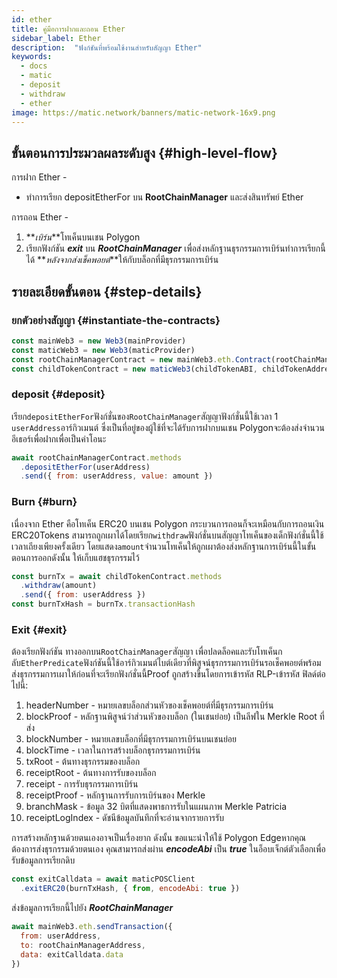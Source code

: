 ```yaml
---
id: ether
title: คู่มือการฝากและถอน Ether
sidebar_label: Ether
description:  "ฟังก์ชันที่พร้อมใช้งานสำหรับสัญญา Ether"
keywords:
  - docs
  - matic
  - deposit
  - withdraw
  - ether
image: https://matic.network/banners/matic-network-16x9.png
---
```


## ขั้นตอนการประมวลผลระดับสูง {#high-level-flow}

การฝาก Ether -

- ทำการเรียก depositEtherFor บน **RootChainManager** และส่งสินทรัพย์ Ether

การถอน Ether -

1. **_เบิร์น_**โทเค็นบนเชน Polygon
2. เรียกฟังก์ชัน **_exit_** บน **_RootChainManager_** เพื่อส่งหลักฐานธุรกรรมการเบิร์นทำการเรียกนี้ได้ **_หลังจากส่งเช็คพอยต์_**ให้กับบล็อกที่มีธุรกรรมการเบิร์น

## รายละเอียดขั้นตอน {#step-details}

### ยกตัวอย่างสัญญา {#instantiate-the-contracts}
```js
const mainWeb3 = new Web3(mainProvider)
const maticWeb3 = new Web3(maticProvider)
const rootChainManagerContract = new mainWeb3.eth.Contract(rootChainManagerABI, rootChainManagerAddress)
const childTokenContract = new maticWeb3(childTokenABI, childTokenAddress)
```

### deposit {#deposit}
เรียก`depositEtherFor`ฟังก์ชั่นของ`RootChainManager`สัญญาฟังก์ชั่นนี้ใช้เวลา 1 `userAddress`อาร์กิวเมนต์ ซึ่งเป็นที่อยู่ของผู้ใช้ที่จะได้รับการฝากบนเชน Polygonจะต้องส่งจำนวนอีเธอร์เพื่อฝากเพื่อเป็นค่าโอนะ

```js
await rootChainManagerContract.methods
  .depositEtherFor(userAddress)
  .send({ from: userAddress, value: amount })
```

### Burn {#burn}
เนื่องจาก Ether คือโทเค็น ERC20 บนเชน Polygon กระบวนการถอนก็จะเหมือนกับการถอนเงิน ERC20Tokens สามารถถูกเผาได้โดยเรียก`withdraw`ฟังก์ชั่นบนสัญญาโทเค็นของเด็กฟังก์ชั่นนี้ใช้เวลาเถียงเพียงครั้งเดียว โดยแสดง`amount`จำนวนโทเค็นให้ถูกเผาต้องส่งหลักฐานการเบิร์นนี้ในขั้นตอนการออกดังนั้น ให้เก็บแฮชธุรกรรมไว้
```js
const burnTx = await childTokenContract.methods
  .withdraw(amount)
  .send({ from: userAddress })
const burnTxHash = burnTx.transactionHash
```

### Exit {#exit}
ต้องเรียกฟังก์ชัน ทางออกบน`RootChainManager`สัญญา เพื่อปลดล็อคและรับโทเค็นกลับ`EtherPredicate`ฟังก์ชันนี้ใช้อาร์กิวเมนต์ไบต์เดียวที่พิสูจน์ธุรกรรมการเบิร์นรอเช็คพอยต์พร้อมส่งธุรกรรมการเผาให้ก่อนที่จะเรียกฟังก์ชั่นนี้Proof ถูกสร้างขึ้นโดยการเข้ารหัส RLP-เข้ารหัส ฟิลด์ต่อไปนี้:

1. headerNumber - หมายเลขบล็อกส่วนหัวของเช็คพอยต์ที่มีธุรกรรมการเบิร์น
2. blockProof - หลักฐานพิสูจน์ว่าส่วนหัวของบล็อก (ในเชนย่อย) เป็นลีฟใน Merkle Root ที่ส่ง
3. blockNumber - หมายเลขบล็อกที่มีธุรกรรมการเบิร์นบนเชนย่อย
4. blockTime - เวลาในการสร้างบล็อกธุรกรรมการเบิร์น
5. txRoot - ต้นทางธุรกรรมของบล็อก
6. receiptRoot - ต้นทางการรับของบล็อก
7. receipt - การรับธุรกรรมการเบิร์น
8. receiptProof - หลักฐานการรับการเบิร์นของ Merkle
9. branchMask - ข้อมูล 32 บิตที่แสดงพาธการรับในแผนภาพ Merkle Patricia
10. receiptLogIndex - ดัชนีข้อมูลบันทึกที่จะอ่านจากรายการรับ

การสร้างหลักฐานด้วยตนเองอาจเป็นเรื่องยาก ดังนั้น ขอแนะนำให้ใช้ Polygon Edgeหากคุณต้องการส่งธุรกรรมด้วยตนเอง คุณสามารถส่งผ่าน **_encodeAbi_** เป็น **_true_** ในอ็อบเจ็กต์ตัวเลือกเพื่อรับข้อมูลการเรียกดิบ

```js
const exitCalldata = await maticPOSClient
  .exitERC20(burnTxHash, { from, encodeAbi: true })
```

ส่งข้อมูลการเรียกนี้ไปยัง **_RootChainManager_**
```js
await mainWeb3.eth.sendTransaction({
  from: userAddress,
  to: rootChainManagerAddress,
  data: exitCalldata.data
})
```
